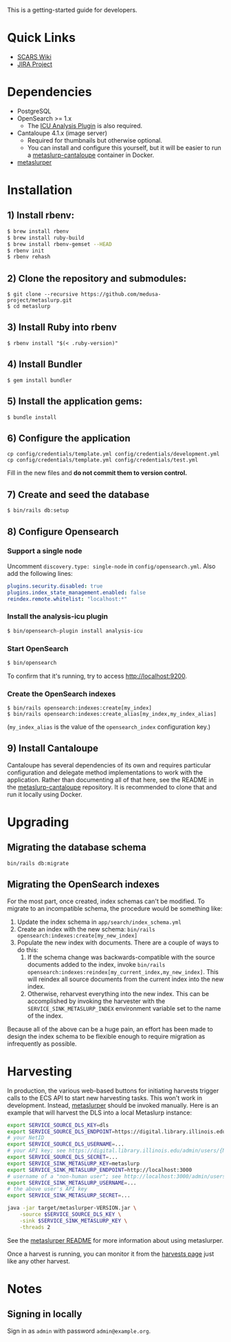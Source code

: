 This is a getting-started guide for developers.

# Quick Links

* [SCARS Wiki](https://wiki.illinois.edu/wiki/display/scrs/Search+Gateway)
* [JIRA Project](https://bugs.library.illinois.edu/projects/DLDS)

# Dependencies

* PostgreSQL
* OpenSearch >= 1.x
    * The [ICU Analysis Plugin](https://opensearch.org/docs/1.3/install-and-configure/plugins/)
      is also required.
* Cantaloupe 4.1.x (image server)
    * Required for thumbnails but otherwise optional.
    * You can install and configure this yourself, but it will be easier
      to run a
      [metaslurp-cantaloupe](https://github.com/medusa-project/metaslurp-cantaloupe)
      container in Docker.
* [metaslurper](https://github.com/medusa-project/metaslurper)

# Installation

## 1) Install rbenv:

```bash
$ brew install rbenv
$ brew install ruby-build
$ brew install rbenv-gemset --HEAD
$ rbenv init
$ rbenv rehash
```

## 2) Clone the repository and submodules:

```
$ git clone --recursive https://github.com/medusa-project/metaslurp.git
$ cd metaslurp
```

## 3) Install Ruby into rbenv

`$ rbenv install "$(< .ruby-version)"`

## 4) Install Bundler

`$ gem install bundler`

## 5) Install the application gems:

`$ bundle install`

## 6) Configure the application

```
cp config/credentials/template.yml config/credentials/development.yml
cp config/credentials/template.yml config/credentials/test.yml
```
Fill in the new files and **do not commit them to version control.**

## 7) Create and seed the database

`$ bin/rails db:setup`

## 8) Configure Opensearch

### Support a single node

Uncomment `discovery.type: single-node` in `config/opensearch.yml`. Also add
the following lines:

```yaml
plugins.security.disabled: true
plugins.index_state_management.enabled: false
reindex.remote.whitelist: "localhost:*"
```

### Install the analysis-icu plugin

```sh
$ bin/opensearch-plugin install analysis-icu
```

### Start OpenSearch
```sh
$ bin/opensearch
```

To confirm that it's running, try to access
[http://localhost:9200](http://localhost:9200).

### Create the OpenSearch indexes

```
$ bin/rails opensearch:indexes:create[my_index]
$ bin/rails opensearch:indexes:create_alias[my_index,my_index_alias]
```

(`my_index_alias` is the value of the `opensearch_index` configuration key.)

## 9) Install Cantaloupe

Cantaloupe has several dependencies of its own and requires particular
configuration and delegate method implementations to work with the application.
Rather than documenting all of that here, see the README in the
[metaslurp-cantaloupe](https://github.com/medusa-project/metaslurp-cantaloupe)
repository. It is recommended to clone that and run it locally using Docker.

# Upgrading

## Migrating the database schema

`bin/rails db:migrate`

## Migrating the OpenSearch indexes

For the most part, once created, index schemas can't be modified. To migrate
to an incompatible schema, the procedure would be something like:

1. Update the index schema in `app/search/index_schema.yml`
2. Create an index with the new schema:
   `bin/rails opensearch:indexes:create[my_new_index]`
3. Populate the new index with documents. There are a couple of ways to do
   this:
    1. If the schema change was backwards-compatible with the source documents
       added to the index, invoke
       `bin/rails opensearch:indexes:reindex[my_current_index,my_new_index]`.
       This will reindex all source documents from the current index into the
       new index.
    2. Otherwise, reharvest everything into the new index. This can be
       accomplished by invoking the harvester with the
       `SERVICE_SINK_METASLURP_INDEX` environment variable set to the name of
       the index.

Because all of the above can be a huge pain, an effort has been made to design
the index schema to be flexible enough to require migration as infrequently as
possible.

# Harvesting

In production, the various web-based buttons for initiating harvests trigger
calls to the ECS API to start new harvesting tasks. This won't work in
development. Instead, [metaslurper](https://github.com/medusa-project/metaslurper)
should be invoked manually. Here is an example that will harvest the DLS into a
local Metaslurp instance:

```sh
export SERVICE_SOURCE_DLS_KEY=dls
export SERVICE_SOURCE_DLS_ENDPOINT=https://digital.library.illinois.edu
# your NetID
export SERVICE_SOURCE_DLS_USERNAME=...
# your API key; see https://digital.library.illinois.edu/admin/users/{NetID}
export SERVICE_SOURCE_DLS_SECRET=...
export SERVICE_SINK_METASLURP_KEY=metaslurp
export SERVICE_SINK_METASLURP_ENDPOINT=http://localhost:3000
# username of a "non-human user"; see http://localhost:3000/admin/users
export SERVICE_SINK_METASLURP_USERNAME=...
# the above user's API key
export SERVICE_SINK_METASLURP_SECRET=...

java -jar target/metaslurper-VERSION.jar \
    -source $SERVICE_SOURCE_DLS_KEY \
    -sink $SERVICE_SINK_METASLURP_KEY \
    -threads 2
```
See the
[metaslurper README](https://github.com/medusa-project/metaslurper) for more
information about using metaslurper.

Once a harvest is running, you can monitor it from the
[harvests page](http://localhost:3000/admin/harvests) just like any other
harvest.

# Notes

## Signing in locally

Sign in as `admin` with password `admin@example.org`.
